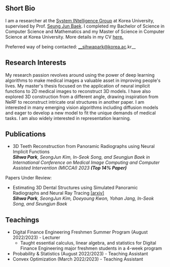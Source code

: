 ## Short Bio

I am a researcher at the [System INtelligence Group](https://singkru.github.io/) at Korea University, supervised by Prof. [Seung Jun Baek](https://singkru.github.io/). I completed my Bachelor of Science in Computer Science and Mathematics and my Master of Science in Computer Science at Korea University. More details in my CV [here.](/sihwa-park-cv.pdf) 

Preferred way of being contacted: __sihwapark@korea.ac.kr__

## Research Interests

My research passion revolves around using the power of deep learning algorithms to make medical images a valuable asset in improving people's lives. My master's thesis focused on the application of neural implicit functions to 2D medical images to reconstruct 3D models. I have also explored 3D construction from a different angle, drawing inspiration from NeRF to reconstruct intricate oral structures in another paper. I am interested in many emerging vision algorithms including diffusion models and eager to develop a new model to fit the unique demands of medical tasks. I am also widely interested in representation learning.

## Publications

* 3D Teeth Reconstruction from Panoramic Radiographs using Neural Implicit Functions  
*__Sihwa Park__, SeongJun Kim, In-Seok Song, and Seungjun Baek in International Conference on Medical Image Computing and Computer Assisted Intervention (MICCAI) 2023 __(Top 14% Paper)__*

Papers Under Review:

* Estimating 3D Dental Structures using Simulated Panoramic Radiographs and Neural Ray Tracing [[arxiv]](https://arxiv.org/abs/2304.04027)  
*__Sihwa Park__, SeongJun Kim, Doeyoung Kwon, Yohan Jang, In-Seok Song, and Seungjun Baek*

## Teachings

* Digital Finance Engineering Freshmen Summer Program (August 2022/2023) - Lecturer
  * Taught essential calculus, linear algebra, and statistics for Digital Finance Engineering major freshmen students in a 4-week program
* Probability & Statistics (August 2022/2023) - Teaching Assistant
* Convex Optimization (March 2022/2023) - Teaching Assistant

